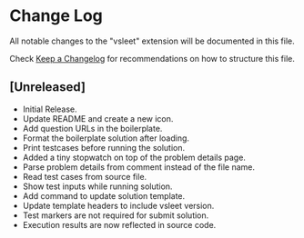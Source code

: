 # Change Log

All notable changes to the "vsleet" extension will be documented in this file.

Check [Keep a Changelog](http://keepachangelog.com/) for recommendations on how
to structure this file.

## [Unreleased]

- Initial Release.
- Update README and create a new icon.
- Add question URLs in the boilerplate.
- Format the boilerplate solution after loading.
- Print testcases before running the solution.
- Added a tiny stopwatch on top of the problem details page.
- Parse problem details from comment instead of the file name.
- Read test cases from source file.
- Show test inputs while running solution.
- Add command to update solution template.
- Update template headers to include vsleet version.
- Test markers are not required for submit solution.
- Execution results are now reflected in source code.
